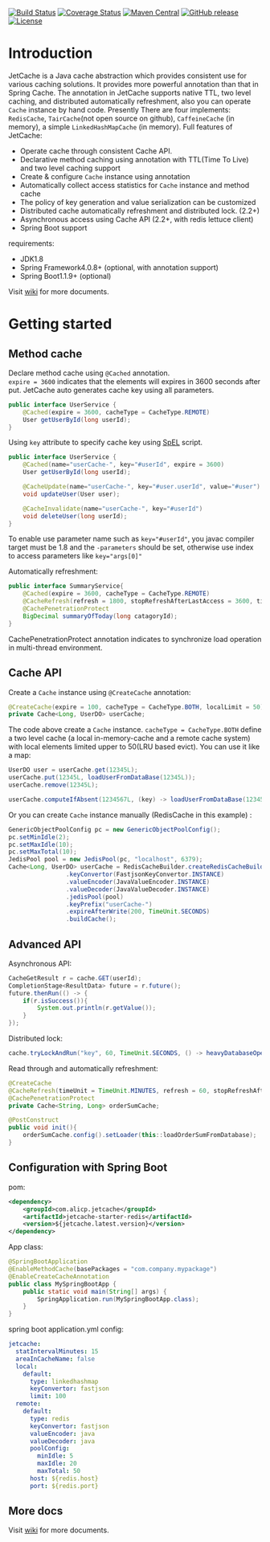 [![Build Status](https://travis-ci.org/alibaba/jetcache.svg?branch=master)](https://travis-ci.org/alibaba/jetcache)
[![Coverage Status](https://coveralls.io/repos/github/alibaba/jetcache/badge.svg?branch=master)](https://coveralls.io/github/alibaba/jetcache?branch=master) 
[![Maven Central](https://maven-badges.herokuapp.com/maven-central/com.alicp.jetcache/jetcache-parent/badge.svg)](https://maven-badges.herokuapp.com/maven-central/com.alicp.jetcache/jetcache-parent/)
[![GitHub release](https://img.shields.io/github/release/alibaba/jetcache.svg)](https://github.com/alibaba/jetcache/releases)
[![License](https://img.shields.io/badge/license-Apache%202-4EB1BA.svg)](https://www.apache.org/licenses/LICENSE-2.0.html)

# Introduction
JetCache is a Java cache abstraction which provides consistent use for various caching solutions. 
It provides more powerful annotation than that in Spring Cache. The annotation in JetCache supports native TTL, 
two level caching, and distributed automatically refreshment, also you can operate ```Cache``` instance by hand code. 
Presently There are four implements: ```RedisCache```, ```TairCache```(not open source on github), ```CaffeineCache``` (in memory), a simple ```LinkedHashMapCache``` (in memory).
Full features of JetCache:
* Operate cache through consistent Cache API. 
* Declarative method caching using annotation with TTL(Time To Live) and two level caching support
* Create & configure ```Cache``` instance using annotation
* Automatically collect access statistics for ```Cache``` instance and method cache
* The policy of key generation and value serialization can be customized
* Distributed cache automatically refreshment and distributed lock. (2.2+)
* Asynchronous access using Cache API (2.2+, with redis lettuce client)
* Spring Boot support

requirements:
* JDK1.8
* Spring Framework4.0.8+ (optional, with annotation support)
* Spring Boot1.1.9+ (optional)

Visit [wiki](https://github.com/alibaba/jetcache/wiki) for more documents.

# Getting started

## Method cache
Declare method cache using ```@Cached``` annotation.  
```expire = 3600``` indicates that the elements will expires in 3600 seconds after put.
JetCache auto generates cache key using all parameters.
```java
public interface UserService {
    @Cached(expire = 3600, cacheType = CacheType.REMOTE)
    User getUserById(long userId);
}
```

Using ```key``` attribute to specify cache key using [SpEL](https://docs.spring.io/spring/docs/4.2.x/spring-framework-reference/html/expressions.html) script.
```java
public interface UserService {
    @Cached(name="userCache-", key="#userId", expire = 3600)
    User getUserById(long userId);

    @CacheUpdate(name="userCache-", key="#user.userId", value="#user")
    void updateUser(User user);

    @CacheInvalidate(name="userCache-", key="#userId")
    void deleteUser(long userId);
}
```
To enable use parameter name such as ```key="#userId"```, you javac compiler target must be 1.8 and the ```-parameters``` should be set, otherwise use index to access parameters like ```key="args[0]"```

Automatically refreshment:
```java
public interface SummaryService{
    @Cached(expire = 3600, cacheType = CacheType.REMOTE)
    @CacheRefresh(refresh = 1800, stopRefreshAfterLastAccess = 3600, timeUnit = TimeUnit.SECONDS)
    @CachePenetrationProtect
    BigDecimal summaryOfToday(long catagoryId);
}
```
CachePenetrationProtect annotation indicates to synchronize load operation in multi-thread environment.

## Cache API
Create a ```Cache``` instance using ```@CreateCache``` annotation:
```java
@CreateCache(expire = 100, cacheType = CacheType.BOTH, localLimit = 50)
private Cache<Long, UserDO> userCache;
```
The code above create a ```Cache``` instance. ```cacheType = CacheType.BOTH``` define a two level cache (a local in-memory-cache and a remote cache system) with local elements limited upper to 50(LRU based evict). You can use it like a map: 
```java
UserDO user = userCache.get(12345L);
userCache.put(12345L, loadUserFromDataBase(12345L));
userCache.remove(12345L);

userCache.computeIfAbsent(1234567L, (key) -> loadUserFromDataBase(1234567L));
```

Or you can create ```Cache``` instance manually (RedisCache in this example) :
```java
GenericObjectPoolConfig pc = new GenericObjectPoolConfig();
pc.setMinIdle(2);
pc.setMaxIdle(10);
pc.setMaxTotal(10);
JedisPool pool = new JedisPool(pc, "localhost", 6379);
Cache<Long, UserDO> userCache = RedisCacheBuilder.createRedisCacheBuilder()
                .keyConvertor(FastjsonKeyConvertor.INSTANCE)
                .valueEncoder(JavaValueEncoder.INSTANCE)
                .valueDecoder(JavaValueDecoder.INSTANCE)
                .jedisPool(pool)
                .keyPrefix("userCache-")
                .expireAfterWrite(200, TimeUnit.SECONDS)
                .buildCache();
```

## Advanced API
Asynchronous API:
```java
CacheGetResult r = cache.GET(userId);
CompletionStage<ResultData> future = r.future();
future.thenRun(() -> {
    if(r.isSuccess()){
        System.out.println(r.getValue());
    }
});
```

Distributed lock:
```java
cache.tryLockAndRun("key", 60, TimeUnit.SECONDS, () -> heavyDatabaseOperation());
```

Read through and automatically refreshment:
```java
@CreateCache
@CacheRefresh(timeUnit = TimeUnit.MINUTES, refresh = 60, stopRefreshAfterLastAccess = 100)
@CachePenetrationProtect
private Cache<String, Long> orderSumCache;

@PostConstruct
public void init(){
    orderSumCache.config().setLoader(this::loadOrderSumFromDatabase);
}
```

## Configuration with Spring Boot

pom:
```xml
<dependency>
    <groupId>com.alicp.jetcache</groupId>
    <artifactId>jetcache-starter-redis</artifactId>
    <version>${jetcache.latest.version}</version>
</dependency>
```

App class:
```java
@SpringBootApplication
@EnableMethodCache(basePackages = "com.company.mypackage")
@EnableCreateCacheAnnotation
public class MySpringBootApp {
    public static void main(String[] args) {
        SpringApplication.run(MySpringBootApp.class);
    }
}
```

spring boot application.yml config:
```yaml
jetcache:
  statIntervalMinutes: 15
  areaInCacheName: false
  local:
    default:
      type: linkedhashmap
      keyConvertor: fastjson
      limit: 100
  remote:
    default:
      type: redis
      keyConvertor: fastjson
      valueEncoder: java
      valueDecoder: java
      poolConfig:
        minIdle: 5
        maxIdle: 20
        maxTotal: 50
      host: ${redis.host}
      port: ${redis.port}
```

## More docs
Visit [wiki](https://github.com/alibaba/jetcache/wiki) for more documents.